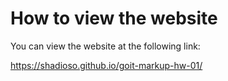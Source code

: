 # How to view the website

You can view the website at the following link:

https://shadioso.github.io/goit-markup-hw-01/



